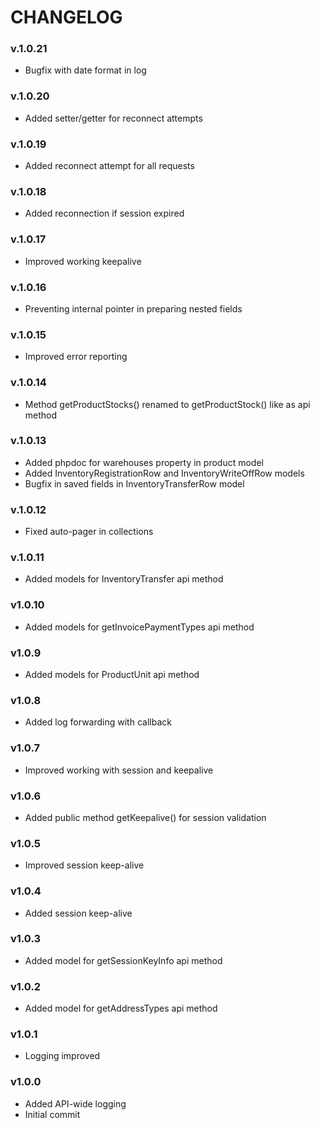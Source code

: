 # CHANGELOG

### v.1.0.21
* Bugfix with date format in log

### v.1.0.20
* Added setter/getter for reconnect attempts

### v.1.0.19
* Added reconnect attempt for all requests

### v.1.0.18
* Added reconnection if session expired

### v.1.0.17
* Improved working keepalive

### v.1.0.16
* Preventing internal pointer in preparing nested fields

### v.1.0.15
* Improved error reporting

### v.1.0.14
* Method getProductStocks() renamed to getProductStock() like as api method

### v.1.0.13
* Added phpdoc for warehouses property in product model
* Added InventoryRegistrationRow and InventoryWriteOffRow models
* Bugfix in saved fields in InventoryTransferRow model

### v.1.0.12
* Fixed auto-pager in collections

### v.1.0.11
* Added models for InventoryTransfer api method

### v1.0.10
* Added models for getInvoicePaymentTypes api method

### v1.0.9
* Added models for ProductUnit api method

### v1.0.8
* Added log forwarding with callback

### v1.0.7
* Improved working with session and keepalive

### v1.0.6
* Added public method getKeepalive() for session validation

### v1.0.5
* Improved session keep-alive

### v1.0.4
* Added session keep-alive

### v1.0.3
* Added model for getSessionKeyInfo api method

### v1.0.2
* Added model for getAddressTypes api method

### v1.0.1
* Logging improved

### v1.0.0
* Added API-wide logging
* Initial commit